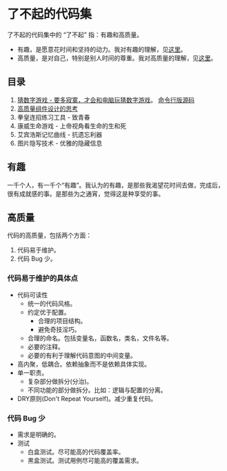 # 了不起的代码集
了不起的代码集中的 “了不起” 指：有趣和高质量。
* 有趣，是愿意花时间和坚持的动力。我对有趣的理解，见[这里](#有趣)。
* 高质量，是对自己，特别是别人时间的尊重。我对高质量的理解，见[这里](#高质量)。

## 目录
1. [猜数字游戏 - 要多寂寞，才会和电脑玩猜数字游戏](docs/content/guess-num/README.md)。 [命令行版源码](src/guess-num/cli/index.js)
2. [高质量组件设计的思考](src/component-design/README.md)
3. 拳皇连招练习工具 - 致青春
4. 康威生命游戏 - 上帝视角看生命的生和死
5. 艾宾浩斯记忆曲线 - 抗遗忘利器
6. 图片隐写技术 - 优雅的隐藏信息

## 有趣
一千个人，有一千个“有趣”。我认为的有趣，是那些我渴望花时间去做，完成后，很有成就感的事。是那些为之通宵，觉得这是种享受的事。

## 高质量
代码的高质量，包括两个方面：
1. 代码易于维护。
2. 代码 Bug 少。

### 代码易于维护的具体点
* 代码可读性
  * 统一的代码风格。
  * 约定优于配置。
    * 合理的项目结构。
    * 避免奇技淫巧。
  * 合理的命名。包括变量名，函数名，类名，文件名等。
  * 必要的注释。
  * 必要的有利于理解代码意图的中间变量。
* 高内聚，低耦合。依赖抽象而不是依赖具体实现。
* 单一职责。
  * 复杂部分做拆分(分治)。
  * 不同功能的部分做拆分。比如：逻辑与配置的分离。
* DRY原则(Don't Repeat Yourself)。减少重复代码。

### 代码 Bug 少
* 需求是明确的。
* 测试
  * 白盒测试。尽可能高的代码覆盖率。
  * 黑盒测试。测试用例尽可能高的覆盖需求。




